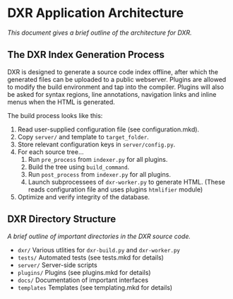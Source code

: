 DXR Application Architecture
============================
_This document gives a brief outline of the architecture for DXR._


The DXR Index Generation Process
--------------------------------
DXR is designed to generate a source code index offline, after which the
generated files can be uploaded to a public webserver. Plugins are allowed to
modify the build environment and tap into the compiler. Plugins will also be
asked for syntax regions, line annotations, navigation links and inline menus
when the HTML is generated.

The build process looks like this:

 1. Read user-supplied configuration file (see configuration.mkd).
 2. Copy `server/` and template to `target_folder`.
 3. Store relevant configuration keys in `server/config.py`.
 4. For each source tree...
    1. Run `pre_process` from `indexer.py` for all plugins.
    2. Build the tree using `build_command`.
    3. Run `post_process` from `indexer.py` for all plugins.
    4. Launch subprocessees of `dxr-worker.py` to generate HTML.
       (These reads configuration file and uses plugins `htmlifier` module)
 5. Optimize and verify integrity of the database.


DXR Directory Structure
-----------------------
_A brief outline of important directories in the DXR source code._

 - `dxr/`               Various utlities for `dxr-build.py` and `dxr-worker.py`
 - `tests/`             Automated tests (see tests.mkd for details)
 - `server/`            Server-side scripts
 - `plugins/`           Plugins (see plugins.mkd for details)
 - `docs/`              Documentation of important interfaces
 - `templates`          Templates (see templating.mkd for details)
